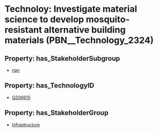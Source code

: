 # Technoloy: __Investigate material science to develop mosquito-resistant alternative building materials__ (PBN__Technology_2324)

## Property: has_StakeholderSubgroup

* [nan](PBN__TechSubgroup_7)

## Property: has_TechnologyID

* [Q206615](Q206615)

## Property: has_StakeholderGroup

* [Infrastructure](PBN__TechGroup_4)

